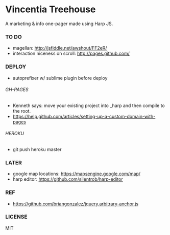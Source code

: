 Vincentia Treehouse
===================

A marketing & info one-pager made using Harp JS. 

### TO DO
- magellan: http://jsfiddle.net/awshout/FF2eR/
- interaction niceness on scroll: http://pages.github.com/

### DEPLOY
- autoprefixer w/ sublime plugin before deploy

###### GH-PAGES
- Kenneth says: move your existing project into _harp and then compile to the root.
- https://help.github.com/articles/setting-up-a-custom-domain-with-pages

###### HEROKU
- git push heroku master

### LATER
- google map locations: https://mapsengine.google.com/map/
- harp editor: https://github.com/silentrob/harp-editor

### REF
- https://github.com/briangonzalez/jquery.arbitrary-anchor.js

### LICENSE
MIT
